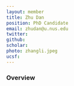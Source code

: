 ```yaml
---
layout: member
title: Zhu Dan 
position: PhD Candidate
email: zhudan@u.nus.edu
twitter: 
github:
scholar: 
photo: zhangli.jpeg
ucsf: 
---
```


### Overview
